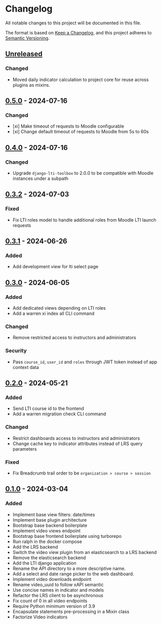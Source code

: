 # Changelog

All notable changes to this project will be documented in this file.

The format is based on [Keep a Changelog](https://keepachangelog.com/en/1.0.0/),
and this project adheres to
[Semantic Versioning](https://semver.org/spec/v2.0.0.html).

## [Unreleased]

### Changed

- Moved daily indicator calculation to project core for reuse across plugins as
  mixins.

## [0.5.0] - 2024-07-16

### Changed

- [xi] Make timeout of requests to Moodle configurable
- [xi] Change default timeout of requests to Moodle from 5s to 60s

## [0.4.0] - 2024-07-16

### Changed

- Upgrade `django-lti-toolbox` to 2.0.0 to be compatible with Moodle instances
 under a subpath

## [0.3.2] - 2024-07-03

### Fixed

- Fix LTI roles model to handle additional roles from Moodle LTI launch requests

## [0.3.1] - 2024-06-26

### Added

- Add development view for lti select page

## [0.3.0] - 2024-06-05

### Added

- Add dedicated views depending on LTI roles
- Add a warren xi index all CLI command

### Changed

- Remove restricted access to instructors and administrators

### Security

- Pass `course_id`, `user_id` and `roles` through JWT token instead of app
 context data

## [0.2.0] - 2024-05-21

### Added

- Send LTI course id to the frontend
- Add a warren migration check CLI command

### Changed

- Restrict dashboards access to instructors and administrators
- Change cache key to indicator attributes instead of LRS query parameters

### Fixed

- Fix Breadcrumb trail order to be `organization > course > session`

## [0.1.0] - 2024-03-04

### Added

- Implement base view filters: date/times
- Implement base plugin architecture
- Bootstrap base backend boilerplate
- Implement video views endpoint
- Bootstrap base frontend boilerplate using turborepo
- Run ralph in the docker compose
- Add the LRS backend
- Switch the video view plugin from an elasticsearch to a LRS backend
- Remove the elasticsearch backend
- Add the LTI django application
- Rename the API directory to a more descriptive name.
- Add a select and date range picker to the web dashboard.
- Implement video downloads endpoint
- Rename video_uuid to follow xAPI semantic
- Use concise names in indicator and models
- Refactor the LRS client to be asynchronous
- Fix count of 0 in all video endpoints
- Require Python minimum version of 3.9
- Encapsulate statements pre-processing in a Mixin class
- Factorize Video indicators

[unreleased]: https://github.com/openfun/warren/compare/v0.5.0...main
[0.5.0]: https://github.com/openfun/warren/compare/v0.4.0...v0.5.0
[0.4.0]: https://github.com/openfun/warren/compare/v0.3.2...v0.4.0
[0.3.2]: https://github.com/openfun/warren/compare/v0.3.1...v0.3.2
[0.3.1]: https://github.com/openfun/warren/compare/v0.3.0...v0.3.1
[0.3.0]: https://github.com/openfun/warren/compare/v0.2.0...v0.3.0 
[0.2.0]: https://github.com/openfun/warren/compare/v0.1.0...v0.2.0
[0.1.0]: https://github.com/openfun/warren/compare/abae78e...v0.1.0
